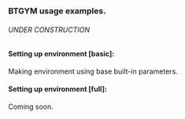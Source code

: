 ### BTGYM usage examples.
###### UNDER CONSTRUCTION

#### Setting up environment [basic]:
Making environment using base built-in parameters.
 
#### Setting up environment [full]:
Coming soon.
